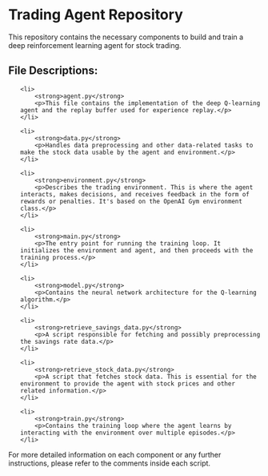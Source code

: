 <!DOCTYPE html>
<html lang="en">
<head>
    <meta charset="UTF-8">
    <title>Trading Agent Repository README</title>
</head>
<body>

<h1>Trading Agent Repository</h1>

<p>This repository contains the necessary components to build and train a deep reinforcement learning agent for stock trading.</p>

<h2>File Descriptions:</h2>
<ul>

    <li>
        <strong>agent.py</strong>
        <p>This file contains the implementation of the deep Q-learning agent and the replay buffer used for experience replay.</p>
    </li>

    <li>
        <strong>data.py</strong>
        <p>Handles data preprocessing and other data-related tasks to make the stock data usable by the agent and environment.</p>
    </li>

    <li>
        <strong>environment.py</strong>
        <p>Describes the trading environment. This is where the agent interacts, makes decisions, and receives feedback in the form of rewards or penalties. It's based on the OpenAI Gym environment class.</p>
    </li>

    <li>
        <strong>main.py</strong>
        <p>The entry point for running the training loop. It initializes the environment and agent, and then proceeds with the training process.</p>
    </li>

    <li>
        <strong>model.py</strong>
        <p>Contains the neural network architecture for the Q-learning algorithm.</p>
    </li>

    <li>
        <strong>retrieve_savings_data.py</strong>
        <p>A script responsible for fetching and possibly preprocessing the savings rate data.</p>
    </li>

    <li>
        <strong>retrieve_stock_data.py</strong>
        <p>A script that fetches stock data. This is essential for the environment to provide the agent with stock prices and other related information.</p>
    </li>

    <li>
        <strong>train.py</strong>
        <p>Contains the training loop where the agent learns by interacting with the environment over multiple episodes.</p>
    </li>
    
</ul>

<p>For more detailed information on each component or any further instructions, please refer to the comments inside each script.</p>

</body>
</html>
